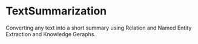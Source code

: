 # TextSummarization
Converting any text into a short summary using Relation and Named Entity Extraction and Knowledge Geraphs.